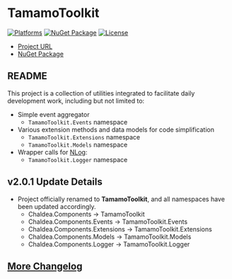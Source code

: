 # TamamoToolkit

[![Platforms](https://img.shields.io/badge/platform-net6.0_|_net8.0-blue.svg?logo=githubpages)](https://github.com/YukariMikaduki/tamamo-toolkit)
[![NuGet Package](https://img.shields.io/nuget/v/TamamoToolkit.svg?logo=nuget)](https://www.nuget.org/packages/TamamoToolkit)
[![License](https://img.shields.io/github/license/YukariMikaduki/tamamo-toolkit.svg?logo=github)](https://github.com/YukariMikaduki/tamamo-toolkit/blob/main/LICENSE)

- [Project URL](https://github.com/YukariMikaduki/tamamo-toolkit)
- [NuGet Package](https://www.nuget.org/packages/TamamoToolkit)

## README  

This project is a collection of utilities integrated to facilitate daily development work, including but not limited to:
- Simple event aggregator
	- `TamamoToolkit.Events` namespace
- Various extension methods and data models for code simplification
	- `TamamoToolkit.Extensions` namespace
	- `TamamoToolkit.Models` namespace
- Wrapper calls for [NLog](https://www.nuget.org/packages/NLog):
	- `TamamoToolkit.Logger` namespace

## v2.0.1 Update Details

- Project officially renamed to **TamamoToolkit**, and all namespaces have been updated accordingly.	
	- Chaldea.Components -> TamamoToolkit
	- Chaldea.Components.Events -> TamamoToolkit.Events
	- Chaldea.Components.Extensions -> TamamoToolkit.Extensions
	- Chaldea.Components.Models -> TamamoToolkit.Models
	- Chaldea.Components.Logger -> TamamoToolkit.Logger

## [More Changelog](https://github.com/YukariMikaduki/tamamo-toolkit/blob/main/CHANGELOG.en.md)